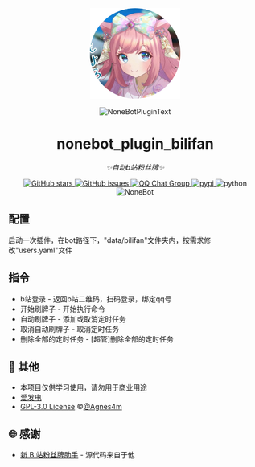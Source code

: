 <div align="center">
  <img src="https://raw.githubusercontent.com/Agnes4m/nonebot_plugin_l4d2_server/main/image/logo.png" width="180" height="180"  alt="AgnesDigitalLogo">
  <br>
  <p><img src="https://s2.loli.net/2022/06/16/xsVUGRrkbn1ljTD.png" width="240" alt="NoneBotPluginText"></p>
</div>

<div align="center">

# nonebot_plugin_bilifan
_✨自动b站粉丝牌✨_

<a href="https://github.com/Agnes4m/nonebot_plugin_bilifan/stargazers">
        <img alt="GitHub stars" src="https://img.shields.io/github/stars/Agnes4m/nonebot_plugin_bilifan" alt="stars">
</a>
<a href="https://github.com/Agnes4m/nonebot_plugin_bilifan/issues">
        <img alt="GitHub issues" src="https://img.shields.io/github/issues/Agnes4m/nonebot_plugin_bilifan" alt="issues">
</a>
<a href="https://jq.qq.com/?_wv=1027&k=HdjoCcAe">
        <img src="https://img.shields.io/badge/QQ%E7%BE%A4-399365126-orange?style=flat-square" alt="QQ Chat Group">
</a>
<a href="https://pypi.python.org/pypi/nonebot_plugin_bilifan">
        <img src="https://img.shields.io/pypi/v/nonebot_plugin_bilifan.svg" alt="pypi">
</a>
    <img src="https://img.shields.io/badge/python-3.9+-blue.svg" alt="python">
    <img src="https://img.shields.io/badge/nonebot-2.0.0rc4-red.svg" alt="NoneBot">
</div>

## 配置

启动一次插件，在bot路径下，"data/bilifan"文件夹内，按需求修改"users.yaml"文件

## 指令

- b站登录 - 返回b站二维码，扫码登录，绑定qq号
- 开始刷牌子 - 开始执行命令
- 自动刷牌子 - 添加或取消定时任务
- 取消自动刷牌子 - 取消定时任务
- 删除全部的定时任务 - [超管]删除全部的定时任务


</details>

## 🙈 其他

- 本项目仅供学习使用，请勿用于商业用途
- [爱发电](https://afdian.net/a/agnes_digital)
- [GPL-3.0 License](https://github.com/Agnes4m/nonebot_plugin_bilifan/blob/main/LICENSE) ©[@Agnes4m](https://github.com/Agnes4m)

## 🌐 感谢

- [新 B 站粉丝牌助手](https://github.com/XiaoMiku01/fansMedalHelper) - 源代码来自于他

